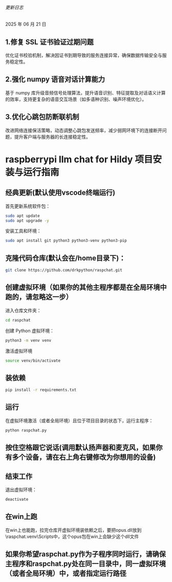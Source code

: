 ###### 更新日志
2025 年 06 月 21 日
## 1.修复 SSL 证书验证过期问题
优化证书校验机制，解决因证书到期导致的服务连接异常，确保数据传输安全与服务稳定性。
## 2.强化 numpy 语音对话计算能力
基于 numpy 库升级音频信号处理算法，提升语音识别、特征提取及对话语义计算的效率，支持更复杂的语音交互场景（如多语种识别、噪声环境优化）。
## 3.优化心跳包防断联机制
改进网络连接保活策略，动态调整心跳包发送频率，减少弱网环境下的连接断开问题，提升客户端与服务器的长连接稳定性。

# raspberrypi llm chat for Hildy 项目安装与运行指南
## 经典更新(默认使用vscode终端运行)
首先更新系统软件包：
```bash
sudo apt update
sudo apt upgrade -y
```
安装工具和环境：
```bash
sudo apt install git python3 python3-venv python3-pip
```
## 克隆代码仓库(默认会在/home目录下)：
```bash
git clone https://github.com/drkpython/raspchat.git
```
## 创建虚拟环境（如果你的其他主程序都是在全局环境中跑的，请忽略这一步）
进入仓库文件夹：
```bash
cd raspchat
```
创建 Python 虚拟环境：
```bash
python3 -m venv venv
```
激活虚拟环境
```bash
source venv/bin/activate
```
## 装依赖
```bash
pip install -r requirements.txt
```
## 运行
在虚拟环境激活（或者全局环境）且位于项目目录的状态下，运行主程序：
```bash
python raspchat.py
```
## 按住空格跟它说话(调用默认扬声器和麦克风，如果你有多个设备，请在右上角右键修改为你想用的设备)

## 结束工作
退出虚拟环境：
```bash
deactivate
```
## 在win上跑
在win上也能跑，拉完仓库开虚拟环境装依赖之后，要把opus.dll放到\raspchat\.venv\Scripts中，这个opus包在win上会缺少这个dll文件

## 如果你希望raspchat.py作为子程序同时运行，请确保主程序和raspchat.py处在同一目录中，同一虚拟环境（或者全局环境）中，或者指定运行路径
